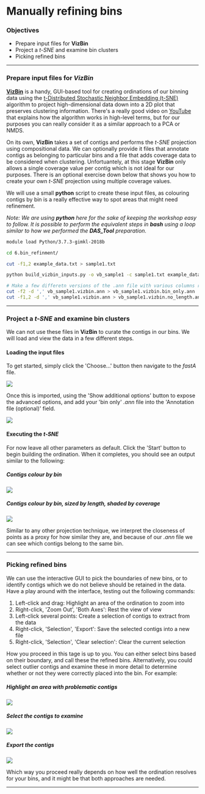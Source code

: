 # Manually refining bins

### Objectives

* Prepare input files for **VizBin**
* Project a *t-SNE* and examine bin clusters
* Picking refined bins

---

### Prepare input files for *VizBin*

[**VizBin**](http://claczny.github.io/VizBin/) is a handy, GUI-based tool for creating ordinations of our binning data using the [t-Distributed Stochastic Neighbor Embedding (t-SNE)](https://lvdmaaten.github.io/tsne/) algorithm to project high-dimensional data down into a 2D plot that preserves clustering information. There's a really good video on [YouTube](https://www.youtube.com/watch?v=NEaUSP4YerM) that explains how the algorithm works in high-level terms, but for our purposes you can really consider it as a similar approach to a PCA or NMDS.

On its own, **VizBin** takes a set of contigs and performs the *t-SNE* projection using compositional data. We can optionally provide it files that annotate contigs as belonging to particular bins and a file that adds coverage data to be considered when clustering. Unfortuantely, at this stage **VizBin** only allows a single coverage value per contig which is not ideal for our purposes. There is an optional exercise down below that shows you how to create your own *t-SNE* projection using multiple coverage values.

We will use a small **python** script to create these input files, as colouring contigs by bin is a really effective way to spot areas that might need refinement.

*Note: We are using **python** here for the sake of keeping the workshop easy to follow. It is possible to perform the equivalent steps in **bash** using a loop similar to how we performed the **DAS_Tool** preparation.*

```bash
module load Python/3.7.3-gimkl-2018b

cd 6.bin_refinment/

cut -f1,2 example_data.txt > sample1.txt

python build_vizbin_inputs.py -o vb_sample1 -c sample1.txt example_data/*

# Make a few differetn versions of the .ann file with various columns removed
cut -f2 -d ',' vb_sample1.vizbin.ann > vb_sample1.vizbin.bin_only.ann
cut -f1,2 -d ',' vb_sample1.vizbin.ann > vb_sample1.vizbin.no_length.ann
```

---

### Project a *t-SNE* and examine bin clusters

We can not use these files in **VizBin** to curate the contigs in our bins. We will load and view the data in a few different steps.

#### Loading the input files

To get started, simply click the 'Choose...' button then navigate to the *fastA* file.

![](https://github.com/GenomicsAotearoa/metagenomics_summer_school/blob/master/materials/figures/ex10_load_fasta.PNG)

Once this is imported, using the 'Show additional options' button to expose the advanced options, and add your 'bin only' *.ann* file into the 'Annotation file (optional)' field.

![](https://github.com/GenomicsAotearoa/metagenomics_summer_school/blob/master/materials/figures/ex10_load_ann.PNG)

#### Executing the *t-SNE*

For now leave all other parameters as default. Click the 'Start' button to begin building the ordination. When it completes, you should see an output similar to the following:

##### Contigs colour by bin

![](https://github.com/GenomicsAotearoa/metagenomics_summer_school/blob/master/materials/figures/ex10_bin_only.PNG)

##### Contigs colour by bin, sized by length, shaded by coverage

![](https://github.com/GenomicsAotearoa/metagenomics_summer_school/blob/master/materials/figures/ex10_all_ann.PNG)

Similar to any other projection technique, we interpret the closeness of points as a proxy for how similar they are, and because of our *.ann* file we can see which contigs belong to the same bin.

---

### Picking refined bins

We can use the interactive GUI to pick the boundaries of new bins, or to identify contigs which we do not believe should be retained in the data. Have a play around with the interface, testing out the following commands:

1. Left-click and drag: Highlight an area of the ordination to zoom into
1. Right-click, 'Zoom Out', 'Both Axes': Rest the view of view
1. Left-click several points: Create a selection of contigs to extract from the data
1. Right-click, 'Selection', 'Export': Save the selected contigs into a new file
1. Right-click, 'Selection', 'Clear selection': Clear the current selection

How you proceed in this tage is up to you. You can either select bins based on their boundary, and call these the refined bins. Alternatively, you could select outlier contigs and examine these in more detail to determine whether or not they were correctly placed into the bin. For example:

##### Highlight an area with problematic contigs

![](https://github.com/GenomicsAotearoa/metagenomics_summer_school/blob/master/materials/figures/ex10_select_to_zoom.PNG)

##### Select the contigs to examine

![](https://github.com/GenomicsAotearoa/metagenomics_summer_school/blob/master/materials/figures/ex10_select_outlier.PNG)

##### Export the contigs

![](https://github.com/GenomicsAotearoa/metagenomics_summer_school/blob/master/materials/figures/ex10_export.PNG)

Which way you proceed really depends on how well the ordination resolves for your bins, and it might be that both approaches are needed.

---

